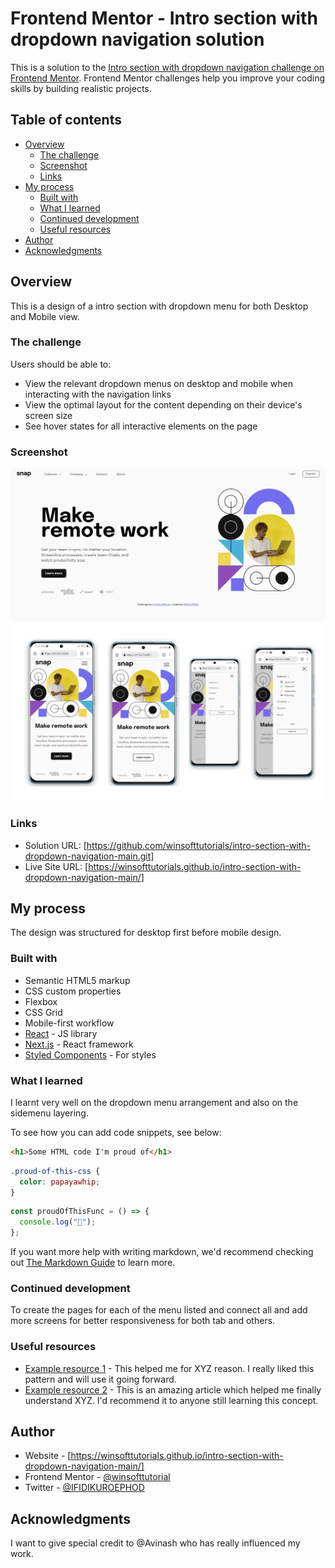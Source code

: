 # Frontend Mentor - Intro section with dropdown navigation solution

This is a solution to the [Intro section with dropdown navigation challenge on Frontend Mentor](https://www.frontendmentor.io/challenges/intro-section-with-dropdown-navigation-ryaPetHE5). Frontend Mentor challenges help you improve your coding skills by building realistic projects.

## Table of contents

- [Overview](#overview)
  - [The challenge](#the-challenge)
  - [Screenshot](#screenshot)
  - [Links](#links)
- [My process](#my-process)
  - [Built with](#built-with)
  - [What I learned](#what-i-learned)
  - [Continued development](#continued-development)
  - [Useful resources](#useful-resources)
- [Author](#author)
- [Acknowledgments](#acknowledgments)

## Overview

This is a design of a intro section with dropdown menu for both Desktop and Mobile view.

### The challenge

Users should be able to:

- View the relevant dropdown menus on desktop and mobile when interacting with the navigation links
- View the optimal layout for the content depending on their device's screen size
- See hover states for all interactive elements on the page

### Screenshot

![](./images/Desktop-view.png)
![](./images/Responsive%20view.png)

### Links

- Solution URL: [https://github.com/winsofttutorials/intro-section-with-dropdown-navigation-main.git]
- Live Site URL: [https://winsofttutorials.github.io/intro-section-with-dropdown-navigation-main/]

## My process

The design was structured for desktop first before mobile design.

### Built with

- Semantic HTML5 markup
- CSS custom properties
- Flexbox
- CSS Grid
- Mobile-first workflow
- [React](https://reactjs.org/) - JS library
- [Next.js](https://nextjs.org/) - React framework
- [Styled Components](https://styled-components.com/) - For styles

### What I learned

I learnt very well on the dropdown menu arrangement and also on the sidemenu layering.

To see how you can add code snippets, see below:

```html
<h1>Some HTML code I'm proud of</h1>
```

```css
.proud-of-this-css {
  color: papayawhip;
}
```

```js
const proudOfThisFunc = () => {
  console.log("🎉");
};
```

If you want more help with writing markdown, we'd recommend checking out [The Markdown Guide](https://www.markdownguide.org/) to learn more.

### Continued development

To create the pages for each of the menu listed and connect all and add more screens for better responsiveness for both tab and others.

### Useful resources

- [Example resource 1](https://www.example.com) - This helped me for XYZ reason. I really liked this pattern and will use it going forward.
- [Example resource 2](https://www.example.com) - This is an amazing article which helped me finally understand XYZ. I'd recommend it to anyone still learning this concept.

## Author

- Website - [https://winsofttutorials.github.io/intro-section-with-dropdown-navigation-main/]
- Frontend Mentor - [@winsofttutorial](https://www.frontendmentor.io/profile/winsofttutorial)
- Twitter - [@IFIDIKUROEPHOD](https://www.twitter.com/IFIDIKUROEPHOD)

## Acknowledgments

I want to give special credit to @Avinash who has really influenced my work.
